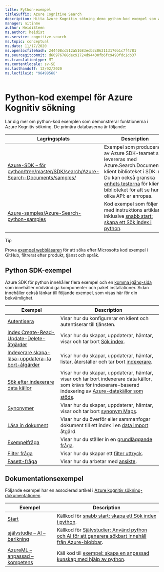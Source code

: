 ```yaml
---
title: Python-exempel
titleSuffix: Azure Cognitive Search
description: Hitta Azure Kognitiv sökning demo python-kod exempel som använder Azure .NET SDK för python eller REST.
manager: nitinme
author: HeidiSteen
ms.author: heidist
ms.service: cognitive-search
ms.topic: conceptual
ms.date: 11/17/2020
ms.openlocfilehash: 244408cc512a51683ecb3c062113170b1c7f4781
ms.sourcegitcommit: d60976768dec91724d94430fb6fc9498fdc1db37
ms.translationtype: MT
ms.contentlocale: sv-SE
ms.lasthandoff: 12/02/2020
ms.locfileid: "96499568"
---
```

# <a name="python-code-samples-for-azure-cognitive-search"></a>Python-kod exempel för Azure Kognitiv sökning

Lär dig mer om python-kod exemplen som demonstrerar funktionerna i Azure Kognitiv sökning. De primära databaserna är följande:

| Lagringsplats | Description |
|------------|-------------|
| [Azure-SDK – för python/tree/master/SDK/search/Azure-Search-Documents/samples/](https://github.com/Azure/azure-sdk-for-python/tree/master/sdk/search/azure-search-documents/samples) | Exempel som producerats av Azure SDK-teamet som levereras med Azure.Search.Documents-klient biblioteket i SDK: n. Du kan också granska [enhets testerna](https://github.com/Azure/azure-sdk-for-python/tree/master/sdk/search/azure-search-documents/tests) för klient biblioteket för att se hur olika API: er anropas. |
| [Azure-samples/Azure-Search-python-samples](https://github.com/Azure-Samples/azure-search-python-samples) | Kod exempel som följer med instruktions artiklar, inklusive [snabb start: skapa ett Sök index i python](search-get-started-python.md).|

> [!Tip]
> Prova [exempel webbläsaren](/samples/browse/?languages=csharp&products=azure-cognitive-search) för att söka efter Microsofts kod exempel i GitHub, filtrerat efter produkt, tjänst och språk.

## <a name="python-sdk-samples"></a>Python SDK-exempel

Azure SDK för python innehåller flera exempel och en [komma igång-sida](https://github.com/Azure/azure-sdk-for-python/tree/master/sdk/search/azure-search-documents/samples) som innehåller nödvändiga komponenter och paket installationer. Sidan innehåller också länkar till följande exempel, som visas här för din bekvämlighet.

| Exempel | Description |
|---------|-------------|
| [Autentisera](https://github.com/Azure/azure-sdk-for-python/blob/master/sdk/search/azure-search-documents/samples/sample_authentication.py) | Visar hur du konfigurerar en klient och autentiserar till tjänsten. | 
| [Index Create-Read-Update-Delete-åtgärder](https://github.com/Azure/azure-sdk-for-python/blob/master/sdk/search/azure-search-documents/samples/sample_index_crud_operations.py) | Visar hur du skapar, uppdaterar, hämtar, visar och tar bort [Sök index](search-what-is-an-index.md). |
| [Indexerare skapa-läsa-uppdatera-ta bort-åtgärder](https://github.com/Azure/azure-sdk-for-python/blob/master/sdk/search/azure-search-documents/samples/sample_indexers_operations.py) | Visar hur du skapar, uppdaterar, hämtar, listar, återställer och tar bort [indexerare](search-indexer-overview.md). |
| [Sök efter indexerare data källor](https://github.com/Azure/azure-sdk-for-python/blob/master/sdk/search/azure-search-documents/samples/sample_indexer_datasource_skillset.py) | Visar hur du skapar, uppdaterar, hämtar, visar och tar bort indexerare data källor, som krävs för indexerare-baserad indexering av [Azure-datakällor som stöds](search-indexer-overview.md#supported-data-sources). |
| [Synonymer](https://github.com/Azure/azure-sdk-for-python/blob/master/sdk/search/azure-search-documents/samples/sample_synonym_map_operations.py) | Visar hur du skapar, uppdaterar, hämtar, visar och tar bort [synonym Maps](search-synonyms.md).  |
| [Läsa in dokument](https://github.com/Azure/azure-sdk-for-python/blob/master/sdk/search/azure-search-documents/samples/sample_crud_operations.py) | Visar hur du överför eller sammanfogar dokument till ett index i en [data import](search-what-is-data-import.md) åtgärd. |
| [Exempelfråga](https://github.com/Azure/azure-sdk-for-python/blob/master/sdk/search/azure-search-documents/samples/sample_simple_query.py) | Visar hur du ställer in en [grundläggande fråga](search-query-overview.md). |
| [Filter fråga](https://github.com/Azure/azure-sdk-for-python/blob/master/sdk/search/azure-search-documents/samples/sample_filter_query.py) | Visar hur du skapar ett [filter uttryck](search-filters.md). |
| [Fasett-fråga](https://github.com/Azure/azure-sdk-for-python/blob/master/sdk/search/azure-search-documents/samples/sample_facet_query.py) | Visar hur du arbetar med [ansikte](search-filters-facets.md). |

## <a name="documentation-samples"></a>Dokumentationsexempel

Följande exempel har en associerad artikel i [Azure kognitiv sökning-dokumentationen](./index.yml).

| Exempel | Description | 
|---------|-------------|
| [Start](https://github.com/Azure-Samples/azure-search-python-samples/tree/master/Quickstart) | Källkod för [snabb start: skapa ett Sök index i python](search-get-started-python.md).  |
| [självstudie – AI – berikning](https://github.com/Azure-Samples/azure-search-python-samples/tree/master/Tutorial-AI-Enrichment)  | Källkod för [Självstudier: Använd python och AI för att generera sökbart innehåll från Azure-blobbar](cognitive-search-tutorial-blob-python.md).  |
| [AzureML – anpassad – kompetens](https://github.com/Azure-Samples/azure-search-python-samples/tree/master/AzureML-Custom-Skill)  | Käll kod till [exempel: skapa en anpassad kunskap med hjälp av python](cognitive-search-custom-skill-python.md).  |